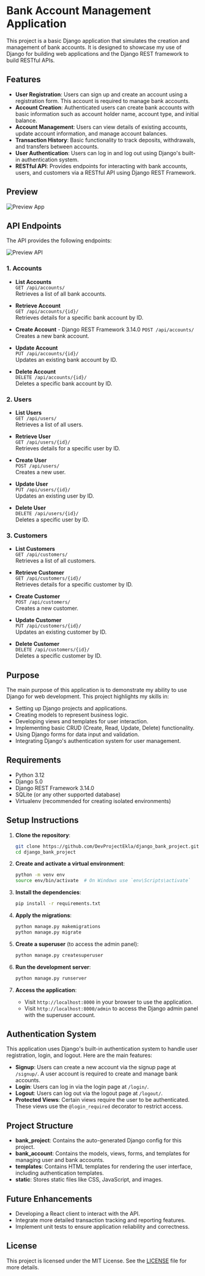 # Bank Account Management Application

This project is a basic Django application that simulates the creation and management of bank accounts. It is designed to showcase my use of Django for building web applications and the Django REST framework to build RESTful APIs.

## Features

- **User Registration**: Users can sign up and create an account using a registration form. This account is required to manage bank accounts.
- **Account Creation**: Authenticated users can create bank accounts with basic information such as account holder name, account type, and initial balance.
- **Account Management**: Users can view details of existing accounts, update account information, and manage account balances.
- **Transaction History**: Basic functionality to track deposits, withdrawals, and transfers between accounts.
- **User Authentication**: Users can log in and log out using Django's built-in authentication system.
- **RESTful API**: Provides endpoints for interacting with bank accounts, users, and customers via a RESTful API using Django REST Framework.

## Preview

![Preview App](static/img/sample.png)

## API Endpoints

The API provides the following endpoints:

![Preview API](static/img/api.png)

### 1. **Accounts**

- **List Accounts**  
  `GET /api/accounts/`  
  Retrieves a list of all bank accounts.

- **Retrieve Account**  
  `GET /api/accounts/{id}/`  
  Retrieves details for a specific bank account by ID.

- **Create Account** - Django REST Framework 3.14.0
  `POST /api/accounts/`  
  Creates a new bank account.

- **Update Account**  
  `PUT /api/accounts/{id}/`  
  Updates an existing bank account by ID.

- **Delete Account**  
  `DELETE /api/accounts/{id}/`  
  Deletes a specific bank account by ID.

### 2. **Users**

- **List Users**  
  `GET /api/users/`  
  Retrieves a list of all users.

- **Retrieve User**  
  `GET /api/users/{id}/`  
  Retrieves details for a specific user by ID.

- **Create User**  
  `POST /api/users/`  
  Creates a new user.

- **Update User**  
  `PUT /api/users/{id}/`  
  Updates an existing user by ID.

- **Delete User**  
  `DELETE /api/users/{id}/`  
  Deletes a specific user by ID.

### 3. **Customers**

- **List Customers**  
  `GET /api/customers/`  
  Retrieves a list of all customers.

- **Retrieve Customer**  
  `GET /api/customers/{id}/`  
  Retrieves details for a specific customer by ID.

- **Create Customer**  
  `POST /api/customers/`  
  Creates a new customer.

- **Update Customer**  
  `PUT /api/customers/{id}/`  
  Updates an existing customer by ID.

- **Delete Customer**  
  `DELETE /api/customers/{id}/`  
  Deletes a specific customer by ID.

## Purpose

The main purpose of this application is to demonstrate my ability to use Django for web development. This project highlights my skills in:

- Setting up Django projects and applications.
- Creating models to represent business logic.
- Developing views and templates for user interaction.
- Implementing basic CRUD (Create, Read, Update, Delete) functionality.
- Using Django forms for data input and validation.
- Integrating Django's authentication system for user management.

## Requirements

- Python 3.12
- Django 5.0
- Django REST Framework 3.14.0
- SQLite (or any other supported database)
- Virtualenv (recommended for creating isolated environments)

## Setup Instructions

1. **Clone the repository**:

   ```bash
   git clone https://github.com/DevProjectEkla/django_bank_project.git
   cd django_bank_project
   ```

2. **Create and activate a virtual environment**:

   ```bash
   python -m venv env
   source env/bin/activate  # On Windows use `env\Scripts\activate`
   ```

3. **Install the dependencies**:

   ```bash
   pip install -r requirements.txt
   ```

4. **Apply the migrations**:

   ```bash
   python manage.py makemigrations
   python manage.py migrate
   ```

5. **Create a superuser** (to access the admin panel):

   ```bash
   python manage.py createsuperuser
   ```

6. **Run the development server**:

   ```bash
   python manage.py runserver
   ```

7. **Access the application**:

   - Visit `http://localhost:8000` in your browser to use the application.
   - Visit `http://localhost:8000/admin` to access the Django admin panel with the superuser account.

## Authentication System

This application uses Django's built-in authentication system to handle user registration, login, and logout. Here are the main features:

- **Signup**: Users can create a new account via the signup page at `/signup/`. A user account is required to create and manage bank accounts.
- **Login**: Users can log in via the login page at `/login/`.
- **Logout**: Users can log out via the logout page at `/logout/`.
- **Protected Views**: Certain views require the user to be authenticated. These views use the `@login_required` decorator to restrict access.

## Project Structure

- **bank_project**: Contains the auto-generated Django config for this project.
- **bank_account**: Contains the models, views, forms, and templates for managing user and bank accounts.
- **templates**: Contains HTML templates for rendering the user interface, including authentication templates.
- **static**: Stores static files like CSS, JavaScript, and images.

## Future Enhancements

- Developing a React client to interact with the API.
- Integrate more detailed transaction tracking and reporting features.
- Implement unit tests to ensure application reliability and correctness.

## License

This project is licensed under the MIT License. See the [LICENSE](https://github.com/DevprojectEkla/WeezBank/blob/main/LICENSE) file for more details.
